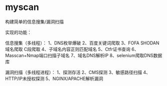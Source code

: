 # myscan

构建简单的信息搜集/漏洞扫描

实现的功能：

信息搜集（多线程）：
1、DNS枚举爆破
2、百度关键词爬取
3、FOFA SHODAN 域名爬取 C段爬取
4、子域名内容正则匹配域名
5、Ctfr证书查询
6、Masscan+Nmap端口扫描子域名
7、域名DNS解析IP
8、selenium爬取DNS数据库

漏洞扫描（多线程进程）：
1、探测存活
2、CMS探测
3、敏感路径扫描
4、HTTP/IP未授权探测
5、NGINX/APACHE解析漏洞
